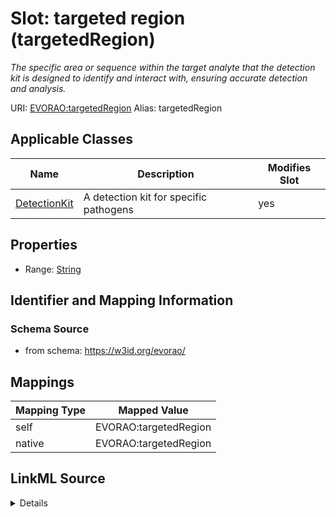 

# Slot: targeted region (targetedRegion) 


_The specific area or sequence within the target analyte that the detection kit is designed to identify and interact with, ensuring accurate detection and analysis._





URI: [EVORAO:targetedRegion](https://w3id.org/evorao/targetedRegion)
Alias: targetedRegion

<!-- no inheritance hierarchy -->





## Applicable Classes

| Name | Description | Modifies Slot |
| --- | --- | --- |
| [DetectionKit](DetectionKit.md) | A detection kit for specific pathogens |  yes  |







## Properties

* Range: [String](String.md)





## Identifier and Mapping Information







### Schema Source


* from schema: https://w3id.org/evorao/




## Mappings

| Mapping Type | Mapped Value |
| ---  | ---  |
| self | EVORAO:targetedRegion |
| native | EVORAO:targetedRegion |




## LinkML Source

<details>
```yaml
name: targetedRegion
description: The specific area or sequence within the target analyte that the detection
  kit is designed to identify and interact with, ensuring accurate detection and analysis.
title: targeted region
from_schema: https://w3id.org/evorao/
rank: 1000
alias: targetedRegion
domain_of:
- DetectionKit
range: string
required: false
multivalued: false

```
</details>